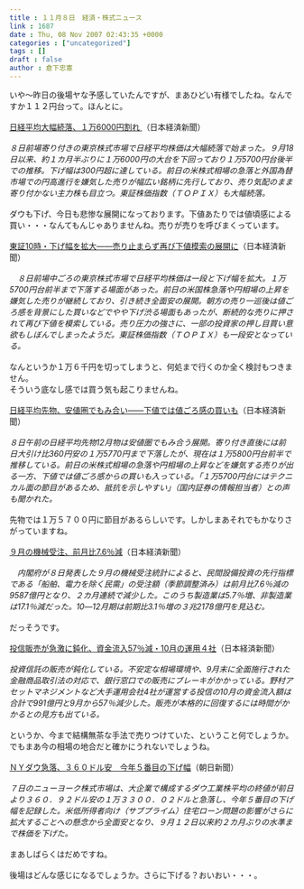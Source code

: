 ```yaml
---
title : １１月８日　経済・株式ニュース
link : 1687
date : Thu, 08 Nov 2007 02:43:35 +0000
categories : ["uncategorized"]
tags : []
draft : false
author : 倉下忠憲
---
```


いや～昨日の後場ヤな予感していたんですが、まあひどい有様でしたね。なんですか１１２円台って。ほんとに。<BR><BR><A HREF="http://www.nikkei.co.jp/news/main/20071108NT000Y08108112007.html" TARGET="_blank">日経平均大幅続落、１万6000円割れ </A>（日本経済新聞）<BR><BR><I>８日前場寄り付きの東京株式市場で日経平均株価は大幅続落で始まった。９月18日以来、約１カ月半ぶりに１万6000円の大台を下回っており１万5700円台後半での推移。下げ幅は300円超に達している。前日の米株式相場の急落と外国為替市場での円高進行を嫌気した売りが幅広い銘柄に先行しており、売り気配のまま寄り付かない主力株も目立つ。東証株価指数（ＴＯＰＩＸ）も大幅続落。 </I><BR><BR>ダウも下げ、今日も悲惨な展開になっております。下値あたりでは値頃感による買い・・・なんてもんじゃありませんね。売りが売りを呼びまくっています。<BR><BR><A HREF="http://www.nikkei.co.jp/news/market/20071108m1ds0iss1208.html" TARGET="_blank">東証10時・下げ幅を拡大――売り止まらず再び下値模索の展開に</A>（日本経済新聞）<BR><BR><I>　８日前場中ごろの東京株式市場で日経平均株価は一段と下げ幅を拡大。１万5700円台前半まで下落する場面があった。前日の米国株急落や円相場の上昇を嫌気した売りが継続しており、引き続き全面安の展開。朝方の売り一巡後は値ごろ感を背景にした買いなどでやや下げ渋る場面もあったが、断続的な売りに押されて再び下値を模索している。売り圧力の強さに、一部の投資家の押し目買い意欲もしぼんでしまったようだ。東証株価指数（ＴＯＰＩＸ）も一段安となっている。</I><BR><BR>なんというか１万６千円を切ってしまうと、何処まで行くのか全く検討もつきません。<BR>そういう底なし感では買う気も起こりませんね。<BR><BR><A HREF="http://www.nikkei.co.jp/news/market/20071108m1d3l0802g08.html" TARGET="_blank">日経平均先物、安値圏でもみ合い――下値では値ごろ感の買いも</A>（日本経済新聞）<BR><BR><I>８日午前の日経平均先物12月物は安値圏でもみ合う展開。寄り付き直後には前日大引け比360円安の１万5770円まで下落したが、現在は１万5800円台前半で推移している。前日の米株式相場の急落や円相場の上昇などを嫌気する売りが出る一方、下値では値ごろ感からの買いも入っている。「１万5700円台にはテクニカル面の節目があるため、抵抗を示しやすい」（国内証券の情報担当者）との声も聞かれた。</I><BR><BR>先物では１万５７００円に節目があるらしいです。しかしまあそれでもかなりさがっていますね。<BR><BR><A HREF="http://www.nikkei.co.jp/news/keizai/20071108NTE2IPA01404112007.html" TARGET="_blank">９月の機械受注、前月比7.6％減</A>（日本経済新聞）<BR><BR><I>　内閣府が８日発表した９月の機械受注統計によると、民間設備投資の先行指標である「船舶、電力を除く民需」の受注額（季節調整済み）は前月比7.6％減の9587億円となり、２カ月連続で減少した。このうち製造業は5.7％増、非製造業は17.1％減だった。10―12月期は前期比3.1％増の３兆2178億円を見込む。</I><BR><BR>だっそうです。<BR><BR><A HREF="http://www.nikkei.co.jp/news/keizai/20071108AT2C0703407112007.html" TARGET="_blank">投信販売が急激に鈍化、資金流入57％減・10月の運用４社</A>（日本経済新聞）<BR><BR><I>投資信託の販売が鈍化している。不安定な相場環境や、9月末に全面施行された金融商品取引法の対応で、銀行窓口での販売にブレーキがかかっている。野村アセットマネジメントなど大手運用会社4社が運営する投信の10月の資金流入額は合計で991億円と9月から57％減少した。販売が本格的に回復するには時間がかかるとの見方も出ている。</I><BR><BR>というか、今まで結構無茶な手法で売りつけていた、ということ何でしょうか。でもまあ今の相場の地合だと確かにうれないでしょうね。<BR><BR><A HREF="http://www.asahi.com/business/update/1108/TKY200711080031.html" TARGET="_blank">ＮＹダウ急落、３６０ドル安　今年５番目の下げ幅</A>（朝日新聞）<BR><BR><I>７日のニューヨーク株式市場は、大企業で構成するダウ工業株平均の終値が前日より３６０．９２ドル安の１万３３００．０２ドルと急落し、今年５番目の下げ幅を記録した。米低所得者向け（サブプライム）住宅ローン問題の影響がさらに拡大することへの懸念から全面安となり、９月１２日以来約２カ月ぶりの水準まで株価を下げた。</I><BR><BR>まあしばらくはだめですね。<BR><BR>後場はどんな感じになるでしょうか。さらに下げる？おいおい・・・。<br><br>
